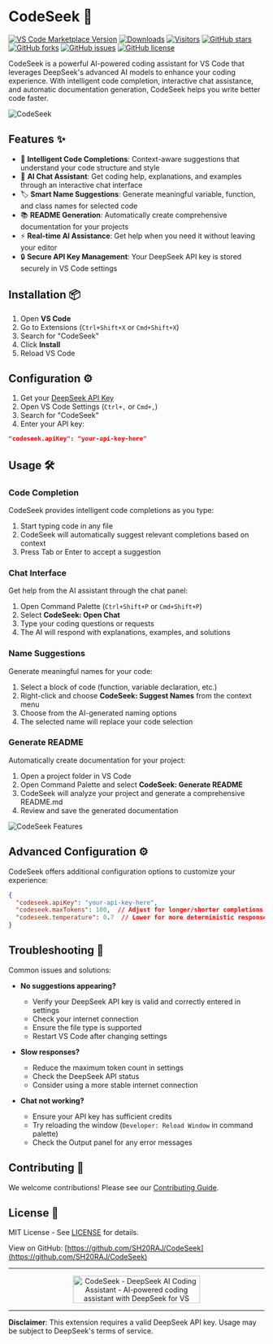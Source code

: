 # CodeSeek 🚀

[![VS Code Marketplace Version](https://img.shields.io/visual-studio-marketplace/v/sh20raj.codeseek-shade?style=flat-square)](https://marketplace.visualstudio.com/items?itemName=sh20raj.codeseek-shade)
[![Downloads](https://img.shields.io/visual-studio-marketplace/d/sh20raj.codeseek-shade?style=flat-square)](https://marketplace.visualstudio.com/items?itemName=sh20raj.codeseek-shade)
[![Visitors](https://api.visitorbadge.io/api/combined?path=https%3A%2F%2Fgithub.com%2FSH20RAJ%2FCodeSeek&countColor=%23263759&style=flat)](https://visitorbadge.io/status?path=https%3A%2F%2Fgithub.com%2FSH20RAJ%2FCodeSeek)
[![GitHub stars](https://img.shields.io/github/stars/SH20RAJ/CodeSeek?style=flat-square)](https://github.com/SH20RAJ/CodeSeek/stargazers)
[![GitHub forks](https://img.shields.io/github/forks/SH20RAJ/CodeSeek?style=flat-square)](https://github.com/SH20RAJ/CodeSeek/network)
[![GitHub issues](https://img.shields.io/github/issues/SH20RAJ/CodeSeek?style=flat-square)](https://github.com/SH20RAJ/CodeSeek/issues)
[![GitHub license](https://img.shields.io/github/license/SH20RAJ/CodeSeek?style=flat-square)](https://github.com/SH20RAJ/CodeSeek/blob/main/LICENSE)

CodeSeek is a powerful AI-powered coding assistant for VS Code that leverages DeepSeek's advanced AI models to enhance your coding experience. With intelligent code completion, interactive chat assistance, and automatic documentation generation, CodeSeek helps you write better code faster.

![CodeSeek](https://i.imgur.com/qRAHNoR.png)

## Features ✨

- 🧠 **Intelligent Code Completions**: Context-aware suggestions that understand your code structure and style
- 💬 **AI Chat Assistant**: Get coding help, explanations, and examples through an interactive chat interface
- 🏷️ **Smart Name Suggestions**: Generate meaningful variable, function, and class names for selected code
- 📚 **README Generation**: Automatically create comprehensive documentation for your projects
- ⚡ **Real-time AI Assistance**: Get help when you need it without leaving your editor
- 🔒 **Secure API Key Management**: Your DeepSeek API key is stored securely in VS Code settings

## Installation 📦

1. Open **VS Code**
2. Go to Extensions (`Ctrl+Shift+X` or `Cmd+Shift+X`)
3. Search for "CodeSeek"
4. Click **Install**
5. Reload VS Code

## Configuration ⚙️

1. Get your [DeepSeek API Key](https://platform.deepseek.com/api-keys)
2. Open VS Code Settings (`Ctrl+,` or `Cmd+,`)
3. Search for "CodeSeek"
4. Enter your API key:

```json
"codeseek.apiKey": "your-api-key-here"
```

## Usage 🛠️

### Code Completion

CodeSeek provides intelligent code completions as you type:

1. Start typing code in any file
2. CodeSeek will automatically suggest relevant completions based on context
3. Press Tab or Enter to accept a suggestion

### Chat Interface

Get help from the AI assistant through the chat panel:

1. Open Command Palette (`Ctrl+Shift+P` or `Cmd+Shift+P`)
2. Select **CodeSeek: Open Chat**
3. Type your coding questions or requests
4. The AI will respond with explanations, examples, and solutions

### Name Suggestions

Generate meaningful names for your code:

1. Select a block of code (function, variable declaration, etc.)
2. Right-click and choose **CodeSeek: Suggest Names** from the context menu
3. Choose from the AI-generated naming options
4. The selected name will replace your code selection

### Generate README

Automatically create documentation for your project:

1. Open a project folder in VS Code
2. Open Command Palette and select **CodeSeek: Generate README**
3. CodeSeek will analyze your project and generate a comprehensive README.md
4. Review and save the generated documentation

![CodeSeek Features](https://i.imgur.com/qRAHNoR.png)

## Advanced Configuration ⚙️

CodeSeek offers additional configuration options to customize your experience:

```json
{
  "codeseek.apiKey": "your-api-key-here",
  "codeseek.maxTokens": 100,  // Adjust for longer/shorter completions
  "codeseek.temperature": 0.7  // Lower for more deterministic responses, higher for more creative
}
```

## Troubleshooting 🔧

Common issues and solutions:

- **No suggestions appearing?**
  - Verify your DeepSeek API key is valid and correctly entered in settings
  - Check your internet connection
  - Ensure the file type is supported
  - Restart VS Code after changing settings

- **Slow responses?**
  - Reduce the maximum token count in settings
  - Check the DeepSeek API status
  - Consider using a more stable internet connection

- **Chat not working?**
  - Ensure your API key has sufficient credits
  - Try reloading the window (`Developer: Reload Window` in command palette)
  - Check the Output panel for any error messages

## Contributing 🤝

We welcome contributions! Please see our [Contributing Guide](CONTRIBUTING.md).

## License 📄

MIT License - See [LICENSE](LICENSE) for details.

View on GitHub: [https://github.com/SH20RAJ/CodeSeek](https://github.com/SH20RAJ/CodeSeek)

---

<div align="center">
  <a href="https://www.producthunt.com/posts/codeseek-deepseek-ai-coding-assistant?embed=true&utm_source=badge-featured&utm_medium=badge&utm_souce=badge-codeseek&#0045;deepseek&#0045;ai&#0045;coding&#0045;assistant" target="_blank">
    <img src="https://api.producthunt.com/widgets/embed-image/v1/featured.svg?post_id=833425&theme=light&t=1738637534487"
         alt="CodeSeek - DeepSeek AI Coding Assistant - AI-powered coding assistant with DeepSeek for VS Code | Product Hunt"
         style="width: 250px; height: 54px;" width="250" height="54" />
  </a>
</div>

---

**Disclaimer**: This extension requires a valid DeepSeek API key. Usage may be subject to DeepSeek's terms of service.
